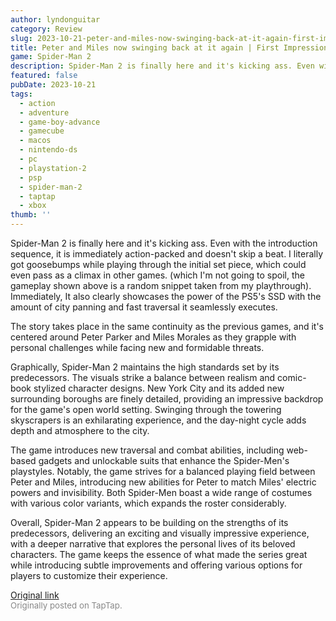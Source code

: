 ```yaml
---
author: lyndonguitar
category: Review
slug: 2023-10-21-peter-and-miles-now-swinging-back-at-it-again-first-impressions-spider-man-2
title: Peter and Miles now swinging back at it again | First Impressions - Spider-Man 2
game: Spider-Man 2
description: Spider-Man 2 is finally here and it's kicking ass. Even with the introduction sequence, it is immediately action-packed and doesn't skip a beat. I literally got goosebumps while playing through the initial set piece, which could even pass as a climax in other games. (which I'm not going to spoil, the gameplay shown above is a random snippet taken from my playthrough). Immediately, It also clearly showcases the power of the PS5's SSD with the amount of city panning and fast traversal it seamlessly executes.
featured: false
pubDate: 2023-10-21
tags:
  - action
  - adventure
  - game-boy-advance
  - gamecube
  - macos
  - nintendo-ds
  - pc
  - playstation-2
  - psp
  - spider-man-2
  - taptap
  - xbox
thumb: ''
---
```


Spider-Man 2 is finally here and it's kicking ass. Even with the introduction sequence, it is immediately action-packed and doesn't skip a beat. I literally got goosebumps while playing through the initial set piece, which could even pass as a climax in other games. (which I'm not going to spoil, the gameplay shown above is a random snippet taken from my playthrough). Immediately, It also clearly showcases the power of the PS5's SSD with the amount of city panning and fast traversal it seamlessly executes.

The story takes place in the same continuity as the previous games, and it's centered around Peter Parker and Miles Morales as they grapple with personal challenges while facing new and formidable threats.

Graphically, Spider-Man 2 maintains the high standards set by its predecessors. The visuals strike a balance between realism and comic-book stylized character designs. New York City and its added new surrounding boroughs are finely detailed, providing an impressive backdrop for the game's open world setting. Swinging through the towering skyscrapers is an exhilarating experience, and the day-night cycle adds depth and atmosphere to the city.

The game introduces new traversal and combat abilities, including web-based gadgets and unlockable suits that enhance the Spider-Men's playstyles. Notably, the game strives for a balanced playing field between Peter and Miles, introducing new abilities for Peter to match Miles' electric powers and invisibility. Both Spider-Men boast a wide range of costumes with various color variants, which expands the roster considerably.

Overall, Spider-Man 2 appears to be building on the strengths of its predecessors, delivering an exciting and visually impressive experience, with a deeper narrative that explores the personal lives of its beloved characters. The game keeps the essence of what made the series great while introducing subtle improvements and offering various options for players to customize their experience.

[Original link](https://www.taptap.io/post/6459948)<br><span style="font-size: 0.95em; color: #888;">Originally posted on TapTap.</span>